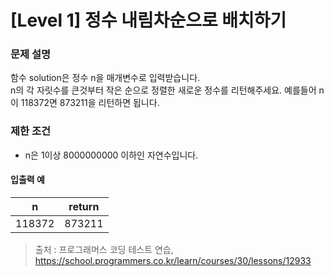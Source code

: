 # [Level 1] 정수 내림차순으로 배치하기

### 문제 설명
함수 solution은 정수 n을 매개변수로 입력받습니다.  
n의 각 자릿수를 큰것부터 작은 순으로 정렬한 새로운 정수를 리턴해주세요. 예를들어 n이 118372면 873211을 리턴하면 됩니다.

### 제한 조건
- n은 1이상 8000000000 이하인 자연수입니다.

#### 입출력 예
|n|return|
|---|---|
|118372|873211|

>출처 : 프로그래머스 코딩 테스트 연습, https://school.programmers.co.kr/learn/courses/30/lessons/12933
